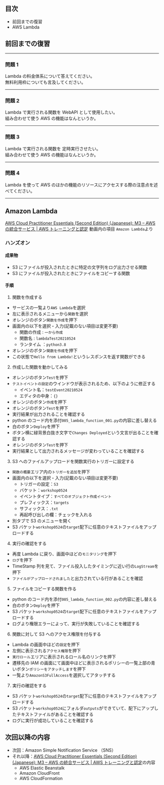 ## 目次

-   前回までの復習
-   AWS Lambda

## 前回までの復習

---

### 問題 1

Lambda の料金体系について答えてください。  
無料利用枠についても言及してください。

---

### 問題 2

Lambda で実行される関数を WebAPI として使用したい。  
組み合わせて使う AWS の機能はなんというか。

---

### 問題 3

Lambda で実行される関数を 定時実行させたい。  
組み合わせて使う AWS の機能はなんというか。

---

### 問題 4

Lambda を使って AWS のほかの機能のリソースにアクセスする際の注意点を述べてください。

---

## Amazon Lambda

[AWS Cloud Practitioner Essentials (Second Edition) (Japanese): M3 – AWS の統合サービス | AWS トレーニングと認定](https://www.aws.training/Details/eLearning?id=34402) 動画内の項目 `Amazon Lambda`より

### ハンズオン

#### 成果物

-   S3 にファイルが投入されたときに特定の文字列をログ出力させる関数
-   S3 にファイルが投入されたときにファイルをコピーする関数

#### 手順

1.  関数を作成する

-   サービスの一覧より`AWS Lambda`を選択
-   左に表示されるメニューから`関数`を選択
-   オレンジのボタン`関数を作成`を押下
-   画面内の以下を選択・入力(記載のない項目は変更不要)
    -   関数の作成 : `一から作成`
    -   関数名 : `lambdaTest20210524`
    -   ランタイム ：`python3.8`
-   オレンジのボタン`関数を作成`を押下
-   この状態で`Hello from Lambda!`というレスポンスを返す関数ができる

2. 作成した関数を動かしてみる

-   オレンジのボタン`Test`を押下
-   `テストイベントの設定`のウインドウが表示されるため、以下のように修正する
    -   イベント名：`testEvent20210524`
    -   エディタの中身：`{}`
-   オレンジのボタン`作成`を押下
-   オレンジのボタン`Test`を押下
-   実行結果が出力されることを確認する
-   python のコード内を添付`005_lambda_function_001.py`の内容に差し替える
-   白のボタン`Deploy`を押下
-   ボタン横に緑背景白抜き文字で`Changes Deployed`という文言が出ることを確認する
-   オレンジのボタン`Test`を押下
-   実行結果として出力されるメッセージが変わっていることを確認する

3. S3 へのファイルアップロードを関数実行のトリガーに設定する

-   `関数の概要`エリア内の`トリガーを追加`を押下
-   画面内の以下を選択・入力(記載のない項目は変更不要)
    -   トリガーの設定：`S3`
    -   バケット：`workshop0524`
    -   イベントタイプ：`すべてのオブジェクト作成イベント`
    -   プレフィックス：`targets`
    -   サフィックス：`.txt`
    -   再起呼び出しの欄：チェックを入れる
-   別タブで S3 のメニューを開く
-   S3 バケット`workshop0524`の`target`配下に任意のテキストファイルをアップロードする

4. 実行の確認をする

-   再度 Lambda に戻り、画面中ほどの`モニタリング`を押下
-   `ログ`を押下
-   TimeStamp 列を見て、ファイル投入したタイミングに近い行の`LogStream`を押下
-   `ファイルがアップロードされました`と出力されている行があることを確認

5. ファイルをコピーする関数を作る

-   python のコード内を添付`005_lambda_function_002.py`の内容に差し替える
-   白のボタン`Deploy`を押下
-   S3 バケット`workshop0524`の`target`配下に任意のテキストファイルをアップロードする
-   ログより権限エラーによって、実行が失敗していることを確認する

6.  関数に対して S3 へのアクセス権限を付与する

-   Lambda の画面中ほどの`設定`を押下
-   左側に表示される`アクセス権限`を押下
-   `実行ロール`エリアに表示されるロール名のリンクを押下
-   遷移先の IAM の画面にて画面中ほどに表示されるポリシーの一覧上部の青いボタン`ポリシーをアタッチします`を押下
-   一覧より`AmazonS3FullAccess`を選択してアタッチする

7. 実行の確認をする

-   S3 バケット`workshop0524`の`target`配下に任意のテキストファイルをアップロードする
-   S3 バケット`workshop0524`にフォルダ`outputs`ができていて、配下にアップしたテキストファイルがあることを確認する
-   ログに実行が成功していることを確認する

## 次回以降の内容

-   次回：Amazon Simple Notification Service （SNS）
-   それ以降：[AWS Cloud Practitioner Essentials (Second Edition) (Japanese): M3 – AWS の統合サービス | AWS トレーニングと認定](https://www.aws.training/Details/eLearning?id=34402)の内容
    -   AWS Elastic Beanstalk
    -   Amazon CloudFront
    -   AWS CloudFormation
